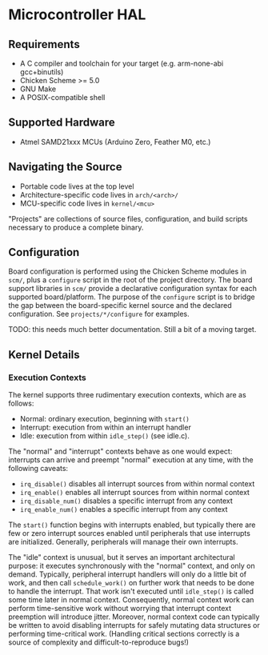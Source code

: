 # Microcontroller HAL

## Requirements

 - A C compiler and toolchain for your target (e.g. arm-none-abi gcc+binutils)
 - Chicken Scheme >= 5.0
 - GNU Make
 - A POSIX-compatible shell

## Supported Hardware

 - Atmel SAMD21xxx MCUs (Arduino Zero, Feather M0, etc.)

## Navigating the Source

 - Portable code lives at the top level
 - Architecture-specific code lives in `arch/<arch>/`
 - MCU-specific code lives in `kernel/<mcu>`

"Projects" are collections of source files, configuration,
and build scripts necessary to produce a complete binary.

## Configuration

Board configuration is performed using the Chicken Scheme
modules in `scm/`, plus a `configure` script in the root
of the project directory. The board support libraries in
`scm/` provide a declarative configuration syntax for each
supported board/platform. The purpose of the `configure` script
is to bridge the gap between the board-specific kernel source
and the declared configuration. See `projects/*/configure`
for examples.

TODO: this needs much better documentation. Still a bit
of a moving target.

## Kernel Details

### Execution Contexts

The kernel supports three rudimentary execution contexts, which
are as follows:

 - Normal: ordinary execution, beginning with `start()`
 - Interrupt: execution from within an interrupt handler
 - Idle: execution from within `idle_step()` (see idle.c).

The "normal" and "interrupt" contexts behave as one would expect:
interrupts can arrive and preempt "normal" execution at any time,
with the following caveats:

 - `irq_disable()` disables all interrupt sources from within normal context
 - `irq_enable()` enables all interrupt sources from within normal context
 - `irq_disable_num()` disables a specific interrupt from any context
 - `irq_enable_num()` enables a specific interrupt from any context

The `start()` function begins with interrupts enabled, but typically there
are few or zero interrupt sources enabled until peripherals that use
interrupts are initialized. Generally, peripherals will manage their
own interrupts.

The "idle" context is unusual, but it serves an important architectural
purpose: it executes synchronously with the "normal" context, and only
on demand. Typically, peripheral interrupt handlers will only do a little
bit of work, and then call `schedule_work()` on further work that needs
to be done to handle the interrupt. That work isn't executed until
`idle_step()` is called some time later in normal context. Consequently,
normal context work can perform time-sensitive work without worrying that
interrupt context preemption will introduce jitter. Moreover, normal context
code can typically be written to avoid disabling interrupts for safely mutating
data structures or performing time-critical work. (Handling critical sections
correctly is a source of complexity and difficult-to-reproduce bugs!)


